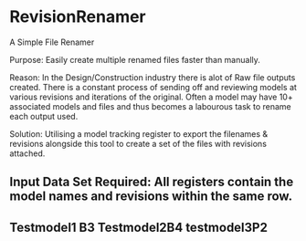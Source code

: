 # RevisionRenamer
A Simple File Renamer

Purpose: Easily create multiple renamed files faster than manually.

Reason: In the Design/Construction industry there is alot of Raw file outputs created.
There is a constant process of sending off and reviewing models at various revisions and iterations of the original.
Often a model may have 10+ associated models and files and thus becomes a labourous task to rename each output used.

Solution: Utilising a model tracking register to export the filenames & revisions alongside this tool to create a set of the files with revisions attached.

Input Data Set Required: All registers contain the model names and revisions within the same row. 
-------------
Testmodel1 B3
Testmodel2B4
testmodel3P2
------------
